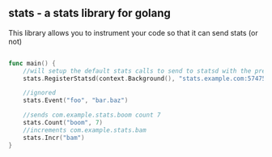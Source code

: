 ## stats - a stats library for golang

This library allows you to instrument your code so that it can send stats (or not)

```go

func main() {
	//will setup the default stats calls to send to statsd with the prefix 'com.example.stats' ignore events
	stats.RegisterStatsd(context.Background(), "stats.example.com:57475", "com.example.stats")

	//ignored
	stats.Event("foo", "bar.baz")

	//sends com.example.stats.boom count 7
	stats.Count("boom", 7)
	//increments com.example.stats.bam
	stats.Incr("bam")
}

```
